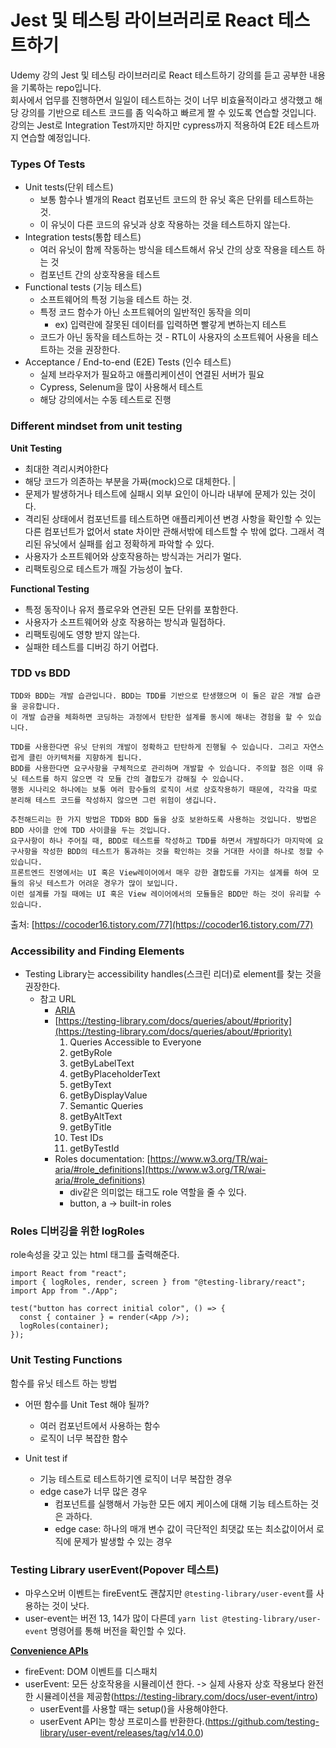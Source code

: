 # Jest 및 테스팅 라이브러리로 React 테스트하기

Udemy 강의 Jest 및 테스팅 라이브러리로 React 테스트하기 강의를 듣고 공부한 내용을 기록하는 repo입니다.  
회사에서 업무를 진행하면서 일일이 테스트하는 것이 너무 비효율적이라고 생각했고 해당 강의를 기반으로 테스트 코드를 좀 익숙하고 빠르게 짤 수 있도록 연습할 것입니다.  
강의는 Jest로 Integration Test까지만 하지만 cypress까지 적용하여 E2E 테스트까지 연습할 예정입니다.

### Types Of Tests

- Unit tests(단위 테스트)
  - 보통 함수나 별개의 React 컴포넌트 코드의 한 유닛 혹은 단위를 테스트하는 것.
  - 이 유닛이 다른 코드의 유닛과 상호 작용하는 것을 테스트하지 않는다.
- Integration tests(통합 테스트)
  - 여러 유닛이 함께 작동하는 방식을 테스트해서 유닛 간의 상호 작용을 테스트 하는 것
  - 컴포넌트 간의 상호작용을 테스트
- Functional tests (기능 테스트)
  - 소프트웨어의 특정 기능을 테스트 하는 것.
  - 특정 코드 함수가 아닌 소프트웨어의 일반적인 동작을 의미
    - ex) 입력란에 잘못된 데이터를 입력하면 빨갛게 변하는지 테스트
  - 코드가 아닌 동작을 테스트하는 것 - RTL이 사용자의 소프트웨어 사용을 테스트하는 것을 권장한다.
- Acceptance / End-to-end (E2E) Tests (인수 테스트)
  - 실제 브라우저가 필요하고 애플리케이션이 연결된 서버가 필요
  - Cypress, Selenum을 많이 사용해서 테스트
  - 해당 강의에서는 수동 테스트로 진행

### Different mindset from unit testing

**Unit Testing**
* 최대한 격리시켜야한다
* 해당 코드가 의존하는 부분을 가짜(mock)으로 대체한다. |
* 문제가 발생하거나 테스트에 실패시 외부 요인이 아니라 내부에 문제가 있는 것이다.
* 격리된 상태에서 컴포넌트를 테스트하면 애플리케이션 변경 사항을 확인할 수 있는 다른 컴포넌트가 없어서 state 차이만 관해서밖에 테스트할 수 밖에 없다. 그래서 격리된 유닛에서 실패를 쉽고 정확하게 파악할 수 있다.
* 사용자가 소프트웨어와 상호작용하는 방식과는 거리가 멀다.
* 리팩토링으로 테스트가 깨질 가능성이 높다.

**Functional Testing**
* 특정 동작이나 유저 플로우와 연관된 모든 단위를 포함한다.
* 사용자가 소프트웨어와 상호 작용하는 방식과 밀접하다.
* 리팩토링에도 영향 받지 않는다.
* 실패한 테스트를 디버깅 하기 어렵다. 

### TDD vs BDD

```
TDD와 BDD는 개발 습관입니다. BDD는 TDD를 기반으로 탄생했으며 이 둘은 같은 개발 습관을 공유합니다. 
이 개발 습관을 체화하면 코딩하는 과정에서 탄탄한 설계를 동시에 해내는 경험을 할 수 있습니다.

TDD를 사용한다면 유닛 단위의 개발이 정확하고 탄탄하게 진행될 수 있습니다. 그리고 자연스럽게 클린 아키텍처를 지향하게 됩니다.
BDD를 사용한다면 요구사항을 구체적으로 관리하며 개발할 수 있습니다. 주의할 점은 이때 유닛 테스트를 하지 않으면 각 모듈 간의 결합도가 강해질 수 있습니다. 
행동 시나리오 하나에는 보통 여러 함수들의 로직이 서로 상호작용하기 때문에, 각각을 따로 분리해 테스트 코드를 작성하지 않으면 그런 위험이 생깁니다.

추천해드리는 한 가지 방법은 TDD와 BDD 둘을 상호 보완하도록 사용하는 것입니다. 방법은 BDD 사이클 안에 TDD 사이클을 두는 것입니다. 
요구사항이 하나 주어질 때, BDD로 테스트를 작성하고 TDD를 하면서 개발하다가 마지막에 요구사항을 작성한 BDD의 테스트가 통과하는 것을 확인하는 것을 거대한 사이클 하나로 정할 수 있습니다.
프론트엔드 진영에서는 UI 혹은 View레이어에서 매우 강한 결합도를 가지는 설계를 하여 모듈의 유닛 테스트가 어려운 경우가 많이 보입니다. 
이런 설계를 가질 때에는 UI 혹은 View 레이어에서의 모듈들은 BDD만 하는 것이 유리할 수 있습니다.
```

출처: [https://cocoder16.tistory.com/77](https://cocoder16.tistory.com/77)

### Accessibility and Finding Elements

- Testing Library는 accessibility handles(스크린 리더)로 element를 찾는 것을 권장한다.
  - 참고 URL
    - [ARIA](https://developer.mozilla.org/en-US/docs/Web/Accessibility/ARIA)
    - [https://testing-library.com/docs/queries/about/#priority](https://testing-library.com/docs/queries/about/#priority)
      1. Queries Accessible to Everyone
        1. getByRole
        2. getByLabelText
        3. getByPlaceholderText
        4. getByText
        5. getByDisplayValue
      2. Semantic Queries
        1. getByAltText
        2. getByTitle
      3. Test IDs
        1. getByTestId
    - Roles documentation: [https://www.w3.org/TR/wai-aria/#role_definitions](https://www.w3.org/TR/wai-aria/#role_definitions)
      - div같은 의미없는 태그도 role 역할을 줄 수 있다.
      - button, a → built-in roles

### Roles 디버깅을 위한 logRoles

role속성을 갖고 있는 html 태그를 출력해준다.

```tsx
import React from "react";
import { logRoles, render, screen } from "@testing-library/react";
import App from "./App";

test("button has correct initial color", () => {
  const { container } = render(<App />);
  logRoles(container);
});
```

### Unit Testing Functions
함수를 유닛 테스트 하는 방법

* 어떤 함수를 Unit Test 해야 될까?
  * 여러 컴포넌트에서 사용하는 함수
  * 로직이 너무 복잡한 함수

* Unit test if
  * 기능 테스트로 테스트하기엔 로직이 너무 복잡한 경우
  * edge case가 너무 많은 경우
    * 컴포넌트를 실행해서 가능한 모든 에지 케이스에 대해 기능 테스트하는 것은 과하다.
    * edge case: 하나의 매개 변수 값이 극단적인 최댓값 또는 최소값이어서 로직에 문제가 발생할 수 있는 경우

### Testing Library userEvent(Popover 테스트)
* 마우스오버 이벤트는 fireEvent도 괜찮지만 `@testing-library/user-event`를 사용하는 것이 낫다.
* user-event는 버전 13, 14가 많이 다른데 `yarn list @testing-library/user-event` 명령어를 통해 버전을 확인할 수 있다.

[**Convenience APIs**](https://testing-library.com/docs/user-event/convenience/)
* fireEvent: DOM 이벤트를 디스패치 
* userEvent: 모든 상호작용을 시뮬레이션 한다. -> 실제 사용자 상호 작용보다 완전한 시뮬레이션을 제공함(https://testing-library.com/docs/user-event/intro)
  * userEvent를 사용할 때는 setup()을 사용해야한다.
  * userEvent API는 항상 프로미스를 반환한다.(https://github.com/testing-library/user-event/releases/tag/v14.0.0)